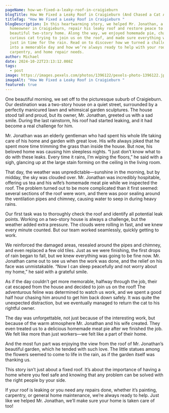 ```yaml
---
pageName: how-we-fixed-a-leaky-roof-in-craigieburn
blogTitle: How We Fixed a Leaky Roof in Craigieburn (And Chased a Cat Along the Way!)
titleTag: "How We Fixed a Leaky Roof in Craigieburn "
blogDescription: In this heartwarming story, we helped Mr. Jonathan, a kind
  homeowner in Craigieburn, repair his leaky roof and restore peace to his
  beautiful two-story home. Along the way, we enjoyed homemade pie, chased a
  curious cat trying to join us on the roof, and made sure everything was fixed
  just in time for the rain. Read on to discover how we turned a challenging job
  into a memorable day and how we’re always ready to help with your roofing,
  carpentry, and home repair needs.
author: Michael
date: 2024-10-22T23:13:12.008Z
tags:
  - post
image: https://images.pexels.com/photos/1396122/pexels-photo-1396122.jpeg?auto=compress&cs=tinysrgb&w=1260&h=750&dpr=2
imageAlt: "How We Fixed a Leaky Roof in Craigieburn "
featured: true
---
```

One beautiful morning, we set off to the picturesque suburb of Craigieburn. Our destination was a two-story house on a quiet street, surrounded by a perfectly manicured lawn and whimsical garden sculptures. The house stood tall and proud, but its owner, Mr. Jonathan, greeted us with a sad smile. During the last rainstorm, his roof had started leaking, and it had become a real challenge for him.

Mr. Jonathan was an elderly gentleman who had spent his whole life taking care of his home and garden with great love. His wife always joked that he spent more time trimming the grass than inside the house. But now, his beloved home was causing him sleepless nights. “I just don’t know what to do with these leaks. Every time it rains, I’m wiping the floors,” he said with a sigh, glancing up at the large stain forming on the ceiling in the living room.

That day, the weather was unpredictable—sunshine in the morning, but by midday, the sky was clouded over. Mr. Jonathan was incredibly hospitable, offering us tea and his wife’s homemade meat pie while we inspected the roof. The problem turned out to be more complicated than it first seemed: several sections of the roof were worn, and there was poor sealing around the ventilation pipes and chimney, causing water to seep in during heavy rains.

Our first task was to thoroughly check the roof and identify all potential leak points. Working on a two-story house is always a challenge, but the weather added extra pressure. The clouds were rolling in fast, and we knew every minute counted. But our team worked seamlessly, quickly getting to work.

We reinforced the damaged areas, resealed around the pipes and chimney, and even replaced a few old tiles. Just as we were finishing, the first drops of rain began to fall, but we knew everything was going to be fine now. Mr. Jonathan came out to see us when the work was done, and the relief on his face was unmistakable. “Now I can sleep peacefully and not worry about my home,” he said with a grateful smile.

As if the day couldn’t get more memorable, halfway through the job, their cat escaped from the house and decided to join us on the roof! The adventurous feline was determined to watch us work, and we spent a good half hour chasing him around to get him back down safely. It was quite the unexpected distraction, but we eventually managed to return the cat to his rightful owner.

The day was unforgettable, not just because of the interesting work, but because of the warm atmosphere Mr. Jonathan and his wife created. They even treated us to a delicious homemade meat pie after we finished the job. We felt like more than just workers—we felt like a part of their home.

And the most fun part was enjoying the view from the roof of Mr. Jonathan’s beautiful garden, which he tended with such love. The little statues among the flowers seemed to come to life in the rain, as if the garden itself was thanking us.

This story isn’t just about a fixed roof. It’s about the importance of having a home where you feel safe and knowing that any problem can be solved with the right people by your side.

If your roof is leaking or you need any repairs done, whether it’s painting, carpentry, or general home maintenance, we’re always ready to help. Just like we helped Mr. Jonathan, we’ll make sure your home is taken care of too!